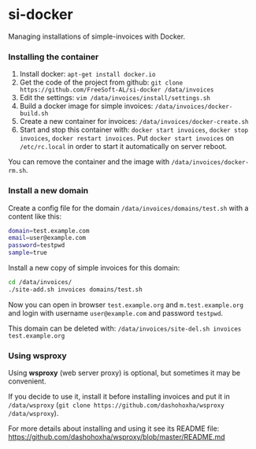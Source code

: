 si-docker
=========

Managing installations of simple-invoices with Docker.

### Installing the container

 1. Install docker: `apt-get install docker.io`
 2. Get the code of the project from github: `git clone https://github.com/FreeSoft-AL/si-docker /data/invoices`
 3. Edit the settings: `vim /data/invoices/install/settings.sh`
 4. Build a docker image for simple invoices: `/data/invoices/docker-build.sh`
 5. Create a new container for invoices: `/data/invoices/docker-create.sh`
 6. Start and stop this container with: `docker start invoices`, `docker stop invoices`, `docker restart invoices`.
    Put `docker start invoices` on `/etc/rc.local` in order to start it automatically on server reboot.
    
You can remove the container and the image with `/data/invoices/docker-rm.sh`.

### Install a new domain

Create a config file for the domain `/data/invoices/domains/test.sh` with a content like this:
``` bash
domain=test.example.com
email=user@example.com
password=testpwd
sample=true
```

Install a new copy of simple invoices for this domain:
``` bash
cd /data/invoices/
./site-add.sh invoices domains/test.sh
```

Now you can open in browser `test.example.org` and `m.test.example.org` and login with username `user@example.com` and password `testpwd`.

This domain can be deleted with: `/data/invoices/site-del.sh invoices test.example.org`


### Using wsproxy

Using **wsproxy** (web server proxy) is optional, but sometimes it may be convenient.

If you decide to use it, install it before installing invoices and put it in `/data/wsproxy` (`git clone https://github.com/dashohoxha/wsproxy /data/wsproxy`).

For more details about installing and using it see its README file: https://github.com/dashohoxha/wsproxy/blob/master/README.md
